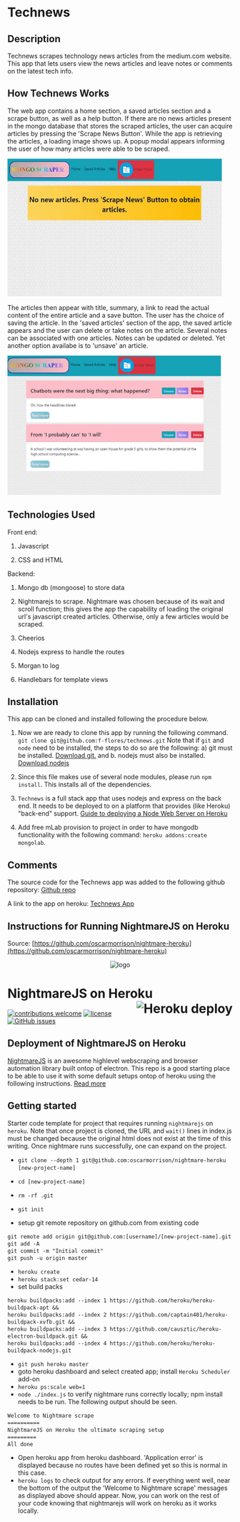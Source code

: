 # Technews

## Description

Technews scrapes technology news articles from the medium.com website. This app that lets users view the news articles and leave notes or comments on the latest tech info.

## How Technews Works

The web app contains a home section, a saved articles section and a scrape button, as well as a help button. If there are no news articles present in the mongo database that stores the scraped articles, the user can acquire articles by pressing the 'Scrape News Button'. While the app is retrieving the articles, a loading image shows up. A popup modal appears informing the user of how many articles were able to be scraped.

![alt text](./README_images/about_app.gif "Home Screen")

The articles then appear with title, summary, a link to read the actual content of the entire article and a save button. The user has the choice of saving the article. In the 'saved articles' section of the app, the saved article appears and the user can delete or take notes on the article. Several notes can be associated with one articles. Notes can be updated or deleted. Yet another option availabe is to 'unsave' an article.

![alt text](./README_images/about_saved.gif "Saved Articles Screen")

## Technologies Used

Front end:

1. Javascript

2. CSS and HTML

Backend:

1. Mongo db (mongoose) to store data

2. Nightmarejs to scrape. Nightmare was chosen because of its wait and scroll function; this gives the app the capability of loading the original url's javascript created articles. Otherwise, only a few articles would be scraped.

3. Cheerios

4. Nodejs express to handle the routes

5. Morgan to log

6. Handlebars for template views

## Installation

This app can be cloned and installed following the procedure below.

1. Now we are ready to clone this app by running the following command. `git clone git@github.com:f-flores/technews.git` Note that if `git` and `node` need to be installed, the steps to do so are the following: a) git must be installed. [Download git.](https://git-scm.com/downloads) and b. nodejs must also be installed. [Download nodejs](https://nodejs.org/en/download/)

2. Since this file makes use of several node modules, please run `npm install`.  This installs all of the dependencies.

3. `Technews` is a full stack app that uses nodejs and express on the back end. It needs to be deployed to on a platform that provides (like Heroku) "back-end" support. [Guide to deploying a Node Web Server on Heroku](https://github.com/RutgersCodingBootcamp/RUTSOM201801FSF4-Class-Repository-FSF/blob/master/13-express/Supplemental/HerokuGuide.md)

4. Add free mLab provision to project in order to have mongodb functionality with the following command: `heroku addons:create mongolab`.

## Comments

The source code for the Technews app was added to the following github repository:
[Github repo](https://github.com/f-flores/technews)

A link to the app on heroku:
[Technews App](https://infinite-earth-55385.herokuapp.com/)

## Instructions for Running NightmareJS on Heroku

Source: [https://github.com/oscarmorrison/nightmare-heroku](https://github.com/oscarmorrison/nightmare-heroku)

<p align="center">
  <img src="https://user-images.githubusercontent.com/1651212/27013967-6cbd6b8a-4ebc-11e7-9cd8-e5d0fcb01440.png" alt="logo" width="600px" />
 </p>


# NightmareJS on Heroku <a href="https://heroku.com/deploy" target="_blank"><img src="https://www.herokucdn.com/deploy/button.svg" alt="Heroku deploy" align="right"></a>

[![contributions welcome](https://img.shields.io/badge/contributions-welcome-brightgreen.svg?style=flat)](https://github.com/oscarmorrison/nightmare-heroku/issues)
[![license](https://img.shields.io/github/license/mashape/apistatus.svg?style=plastic)](https://github.com/oscarmorrison/nightmare-heroku/blob/master/LICENSE)  [![GitHub issues](https://img.shields.io/github/issues/oscarmorrison/nightmare-heroku.svg)](https://github.com/oscarmorrison/nightmare-heroku/issues)


## Deployment of NightmareJS on Heroku

[NightmareJS](http://www.nightmarejs.org/) is an awesome highlevel webscraping and browser automation library built ontop of electron. This repo is a good starting place to be able to use it with some default setups ontop of heroku using the following instructions. [Read more](http://blog.oscarmorrison.com/nightmarejs-on-heroku-the-ultimate-scraping-setup/)

## Getting started

Starter code template for project that requires running `nightmarejs` on `heroku`. Note that once project is cloned, the URL and `wait()` lines in index.js must be changed because the original html does not exist at the time of this writing. Once nightmare runs successfully, one can expand on the project.

- `git clone --depth 1 git@github.com:oscarmorrison/nightmare-heroku [new-project-name]`

- `cd [new-project-name]`
- `rm -rf .git`
- `git init`
- setup git remote repository on github.com from existing code
```
git remote add origin git@github.com:[username]/[new-project-name].git
git add -A
git commit -m "Initial commit"
git push -u origin master
```
- `heroku create`
- `heroku stack:set cedar-14`
- set build packs
```
heroku buildpacks:add --index 1 https://github.com/heroku/heroku-buildpack-apt &&
heroku buildpacks:add --index 2 https://github.com/captain401/heroku-buildpack-xvfb.git &&
heroku buildpacks:add --index 3 https://github.com/causztic/heroku-electron-buildpack.git &&
heroku buildpacks:add --index 4 https://github.com/heroku/heroku-buildpack-nodejs.git
```
- `git push heroku master`
- goto heroku dashboard and select created app; install `Heroku Scheduler` add-on
- `heroku ps:scale web=1`
- `node ./index.js` to verify nightmare runs correctly locally; npm install needs to be run. The following output should be seen.
```
Welcome to Nightmare scrape
==========
NightmareJS on Heroku the ultimate scraping setup
=========
All done
```
- Open heroku app from heroku dashboard. 'Application error' is displayed because no routes have been defined yet so this is normal in this case. 
- `heroku logs` to check output for any errors. If everything went well, near the bottom of the output the 'Welcome to Nightmare scrape' messages as displayed above should appear. Now, you can work on the rest of your code knowing that nightmarejs will work on heroku as it works locally.
